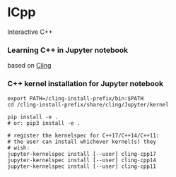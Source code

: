 # ICpp
Interactive C++ 

### Learning C++ in Jupyter notebook 
based on [Cling](https://github.com/root-project/cling)

### C++ kernel installation for Jupyter notebook

    export PATH=/cling-install-prefix/bin:$PATH
    cd /cling-install-prefix/share/cling/Jupyter/kernel

    pip install -e .
    # or: pip3 install -e .

    # register the kernelspec for C++17/C++14/C++11:
    # the user can install whichever kernel(s) they
    # wish:
    jupyter-kernelspec install [--user] cling-cpp17
    jupyter-kernelspec install [--user] cling-cpp14
    jupyter-kernelspec install [--user] cling-cpp11


